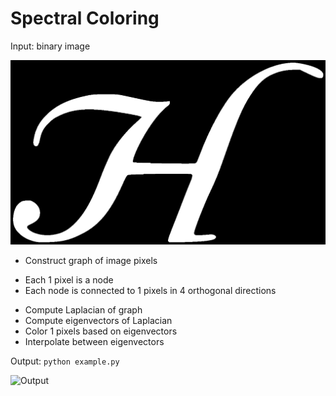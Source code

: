 # Spectral Coloring

Input: binary image

![Input](h.png)

* Construct graph of image pixels
 - Each 1 pixel is a node
 - Each node is connected to 1 pixels in 4 orthogonal directions
* Compute Laplacian of graph
* Compute eigenvectors of Laplacian
* Color 1 pixels based on eigenvectors
* Interpolate between eigenvectors

Output: `python example.py`

![Output](h.gif)

